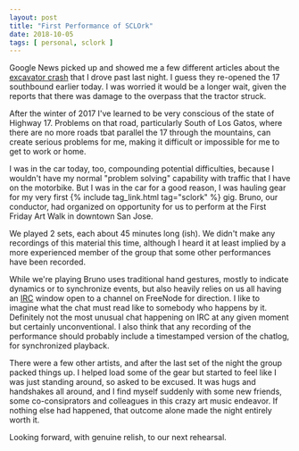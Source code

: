 ```yaml
---
layout: post
title: "First Performance of SCLOrk"
date: 2018-10-05
tags: [ personal, sclork ]
---
```


Google News picked up and showed me a few different articles about the
[excavator crash](https://patch.com/california/losgatos/chp-reopens-hwy-17s-1-sb-lane-upon-truck-crash-damages-overpass)
that I drove past last night. I guess they re-opened the 17 southbound earlier
today. I was worried it would be a longer wait, given the reports that there was
damage to the overpass that the tractor struck.

After the winter of 2017 I've learned to be very conscious of the state of
Highway 17. Problems on that road, particularly South of Los Gatos, where there
are no more roads tbat parallel the 17 through the mountains, can create serious
problems for me, making it difficult or impossible for me to get to work or home.

I was in the car today, too, compounding potential difficulties, because I
wouldn't have my normal "problem solving" capability with traffic that I have on
the motorbike. But I was in the car for a good reason, I was hauling gear for my
very first {% include tag_link.html tag="sclork" %} gig. Bruno, our conductor,
had organized on opportunity for us to perform at the First Friday Art Walk in
downtown San Jose.

We played 2 sets, each about 45 minutes long (ish). We didn't make any
recordings of this material this time, although I heard it at least implied
by a more experienced member of the group that some other performances have been
recorded.

While we're playing Bruno uses traditional hand gestures, mostly to
indicate dynamics or to synchronize events, but also heavily relies on us all
having an [IRC](https://en.wikipedia.org/wiki/Internet_Relay_Chat) window open
to a channel on FreeNode for direction. I like to imagine what the chat must
read like to somebody who happens by it. Definitely not the most unusual chat
happening on IRC at any given moment but certainly unconventional. I also think
that any recording of the performance should probably include a timestamped
version of the chatlog, for synchronized playback.

There were a few other artists, and after the last set of the night the group
packed things up. I helped load some of the gear but started to feel like I was
just standing around, so asked to be excused. It was hugs and handshakes all
around, and I find myself suddenly with some new friends, some co-consiprators
and colleagues in this crazy art music endeavor. If nothing else had happened,
that outcome alone made the night entirely worth it.

Looking forward, with genuine relish, to our next rehearsal.
